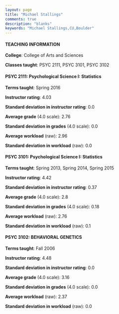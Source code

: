```yaml
---
layout: page
title: "Michael Stallings" 
comments: true
description: "blanks"
keywords: "Michael Stallings,CU,Boulder"
---
```

<head>
<script src="https://ajax.googleapis.com/ajax/libs/jquery/2.1.3/jquery.min.js"></script>
<script src="https://dl.dropboxusercontent.com/s/pc42nxpaw1ea4o9/highcharts.js?dl=0"></script>
<!-- <script src="../assets/js/highcharts.js"></script> -->
<style type="text/css">@font-face {
	font-family: "Bebas Neue";
	src: url(https://www.filehosting.org/file/details/544349/BebasNeue Regular.otf) format("opentype");
	}
	h1.Bebas { 
		font-family: "Bebas Neue", Verdana, Tahoma;
	}
</style>
</head>
	   
#### TEACHING INFORMATION

**College**: College of Arts and Sciences

**Classes taught**: PSYC 2111, PSYC 3101, PSYC 3102

#### PSYC 2111: Psychological Science I:  Statistics

**Terms taught**: Spring 2016

**Instructor rating**: 4.03

**Standard deviation in instructor rating**: 0.0

**Average grade** (4.0 scale): 2.76

**Standard deviation in grades** (4.0 scale): 0.0

**Average workload** (raw): 2.96

**Standard deviation in workload** (raw): 0.0

#### PSYC 3101: Psychological Science I:  Statistics

**Terms taught**: Spring 2013, Spring 2014, Spring 2015

**Instructor rating**: 4.42

**Standard deviation in instructor rating**: 0.37

**Average grade** (4.0 scale): 2.8

**Standard deviation in grades** (4.0 scale): 0.18

**Average workload** (raw): 2.76

**Standard deviation in workload** (raw): 0.1

#### PSYC 3102: BEHAVIORAL GENETICS

**Terms taught**: Fall 2006

**Instructor rating**: 4.48

**Standard deviation in instructor rating**: 0.0

**Average grade** (4.0 scale): 3.16

**Standard deviation in grades** (4.0 scale): 0.0

**Average workload** (raw): 2.37

**Standard deviation in workload** (raw): 0.0

